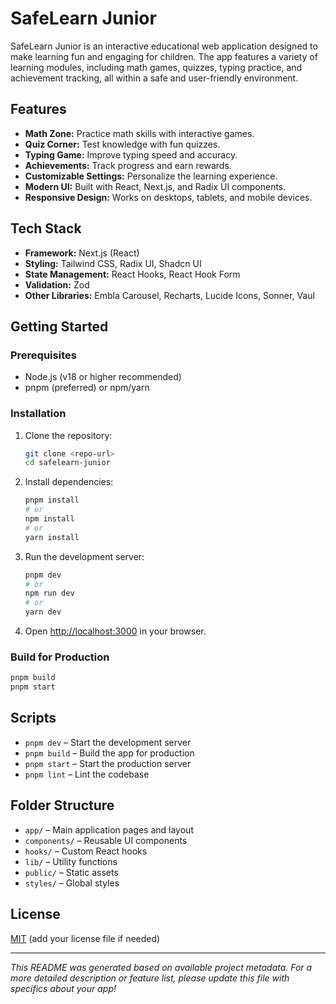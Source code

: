 # SafeLearn Junior

SafeLearn Junior is an interactive educational web application designed to make learning fun and engaging for children. The app features a variety of learning modules, including math games, quizzes, typing practice, and achievement tracking, all within a safe and user-friendly environment.

## Features

- **Math Zone:** Practice math skills with interactive games.
- **Quiz Corner:** Test knowledge with fun quizzes.
- **Typing Game:** Improve typing speed and accuracy.
- **Achievements:** Track progress and earn rewards.
- **Customizable Settings:** Personalize the learning experience.
- **Modern UI:** Built with React, Next.js, and Radix UI components.
- **Responsive Design:** Works on desktops, tablets, and mobile devices.

## Tech Stack

- **Framework:** Next.js (React)
- **Styling:** Tailwind CSS, Radix UI, Shadcn UI
- **State Management:** React Hooks, React Hook Form
- **Validation:** Zod
- **Other Libraries:** Embla Carousel, Recharts, Lucide Icons, Sonner, Vaul

## Getting Started

### Prerequisites

- Node.js (v18 or higher recommended)
- pnpm (preferred) or npm/yarn

### Installation

1. Clone the repository:
    ```sh
    git clone <repo-url>
    cd safelearn-junior
    ```

2. Install dependencies:
    ```sh
    pnpm install
    # or
    npm install
    # or
    yarn install
    ```

3. Run the development server:
    ```sh
    pnpm dev
    # or
    npm run dev
    # or
    yarn dev
    ```

4. Open [http://localhost:3000](http://localhost:3000) in your browser.

### Build for Production

```sh
pnpm build
pnpm start
```

## Scripts

- `pnpm dev` – Start the development server
- `pnpm build` – Build the app for production
- `pnpm start` – Start the production server
- `pnpm lint` – Lint the codebase

## Folder Structure

- `app/` – Main application pages and layout
- `components/` – Reusable UI components
- `hooks/` – Custom React hooks
- `lib/` – Utility functions
- `public/` – Static assets
- `styles/` – Global styles

## License

[MIT](LICENSE) (add your license file if needed)

---

*This README was generated based on available project metadata. For a more detailed description or feature list, please update this file with specifics about your app!* 